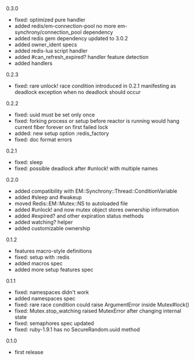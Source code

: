 0.3.0
- fixed: optimized pure handler
- added redis/em-connection-pool no more em-synchrony/connection_pool dependency
- added redis gem dependency updated to 3.0.2
- added owner_ident specs
- added redis-lua script handler
- added #can_refresh_expired? handler feature detection
- added handlers

0.2.3
- fixed: rare unlock! race condition introduced in 0.2.1
  manifesting as deadlock exception when no deadlock should occur

0.2.2
- fixed: uuid must be set only once
- fixed: forking process or setup before reactor is running would hang
  current fiber forever on first failed lock
- added: new setup option :redis_factory
- fixed: doc format errors

0.2.1
- fixed: sleep
- fixed: possible deadlock after #unlock! with multiple names

0.2.0
- added compatibility with EM::Synchrony::Thread::ConditionVariable
- added #sleep and #wakeup
- moved Redis::EM::Mutex::NS to autoloaded file
- added #unlock! and now mutex object stores ownership information
- added #expired? and other expiration status methods
- added watching? helper
- added customizable ownership

0.1.2
- features macro-style definitions
- fixed: setup with :redis
- added macros spec
- added more setup features spec

0.1.1
- fixed: namespaces didn't work
- added namespaces spec
- fixed: rare race condition could raise ArgumentError inside Mutex#lock()
- fixed: Mutex.stop_watching raised MutexError after changing internal state
- fixed: semaphores spec updated
- fixed: ruby-1.9.1 has no SecureRandom.uuid method

0.1.0
- first release
